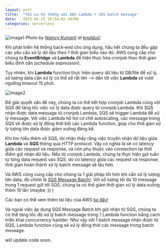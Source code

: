 ```yaml
---
layout: post
title:  "Tối ưu hệ thống với AWS Lambda + SQS batch message"
date:   2023-02-15 16:54:02 +0700
categories: serverless
---
```


![image1](https://blog.knoldus.com/wp-content/uploads/2022/05/image-3-1.png)
_Photo by [Naincy Kumari!](https://blog.knoldus.com/author/naincykumariknoldus/) at [knoldus!](https://blog.knoldus.com/how-to-schedule-a-lambda-function-using-amazon-eventbridge/)_

Khi phát triển hệ thống back-end cho ứng dụng, hầu hết chúng ta đều gặp các yêu cầu xử lý dữ liệu theo 1 thời gian biểu nào đó. AWS cung cấp cho chúng ta **EventBridge** và **Lambda** để hiện thực hóa cronjob theo thời gian biểu định sẵn (_schedule expression_). 

Tuy nhiên, khi **Lambda** function thực hiện query dữ liệu từ DB/file để xử lý, số lượng data cần xử lý có thể sẽ rất lớn --> dẫn tới việc **Lambda** sẽ vượt ngưỡng timeout 15 phút. 

![image2](https://d2908q01vomqb2.cloudfront.net/1b6453892473a467d07372d45eb05abc2031647a/2021/11/09/sqs1.png)

Để giải quyết vấn đề này, chúng ta có thể kết hợp cronjob Lambda cùng với SQS để tăng tốc việc xử lý data được query từ cronjob Lambda. Khi SQS nhận được data message từ cronjob Lambda, SQS sẽ trigger Lambda để xử lý message. Với việc Lambda hỗ trợ cơ chế autoscaling, các message trong SQS sẽ được xử lý đồng thời bởi các Lambda function, giúp cho thời gian xử lý lượng lớn data được giảm xuống đáng kể. 

Khi tìm hiểu thêm về SQS, tôi nhận thấy rằng việc truyền nhận dữ liệu giữa **Lambda** và **SQS** thông qua HTTP protocol. Vậy có nghĩa là sẽ có latency giữa các request và response, và còn phụ thuộc vào connection tại thời điểm gửi nhận dữ liệu. Nếu từ cronjob Lambda, chúng ta thực hiện gửi tuần tự từng data request vào SQS, do có latency giữa các request và response, thời gian hoàn thành xử lý batch message sẽ lâu hơn.

Và AWS cũng cung cấp cho chúng ta 1 giải pháp tốt hơn khi cần xử lý lượng lớn data, đó chính là [SQS Message Batch!](https://docs.aws.amazon.com/AWSSimpleQueueService/latest/APIReference/API_SendMessageBatch.html). Với số lượng tối đa 10 message trong 1 request gửi tới SQS, chúng ta có thể giảm thời gian xử lý data xuống thêm 10 lần (maybe :)) )

Các bạn có thể xem thêm tài liệu của AWS [tại đây!](https://docs.aws.amazon.com/AWSSimpleQueueService/latest/SQSDeveloperGuide/sqs-throughput-horizontal-scaling-and-batching.html)

Và ngoài việc áp dụng SQS Message Batch khi gửi nhận từ SQS, chúng ta có thể tăng tốc độ xử lý batch message trong 1 Lambda function bằng cách triển khai concurrency hanlder. Như vậy với 1 batch message nhận được từ SQS, Lambda function cũng sẽ xử lý đồng thời các message trong batch message.

will update code soon.